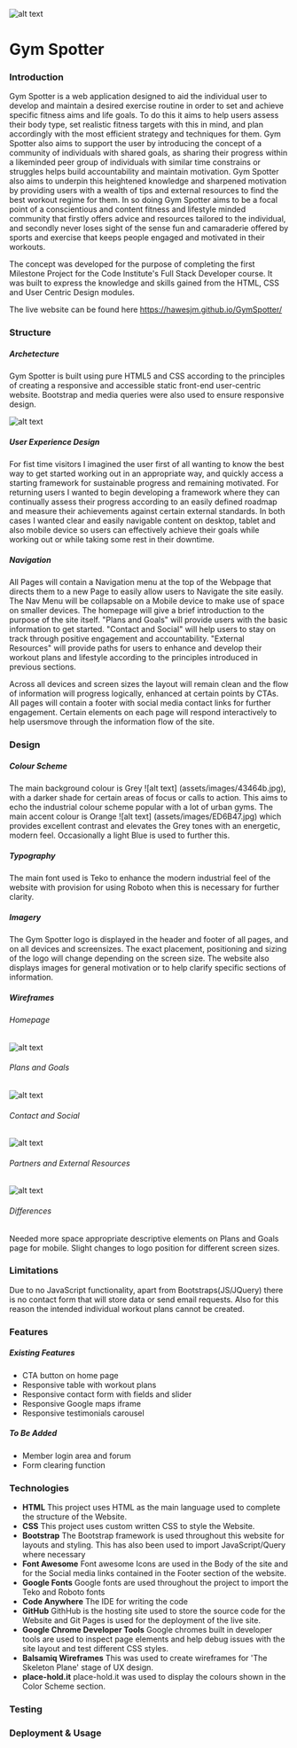 ![alt text](assets/images/gym-spotter-logo.jpg)

# Gym Spotter
### Introduction
Gym Spotter is a web application designed to aid the individual user to develop and maintain a desired exercise routine in order to set and achieve specific fitness aims and life goals. To do this it aims to help users assess their body type, set realistic fitness targets with this in mind, and plan accordingly with the most efficient strategy and techniques for them. Gym Spotter also aims to support the user by introducing the concept of a community of individuals with shared goals, as sharing their progress within a likeminded peer group of individuals with similar time constrains or struggles helps build accountability and maintain motivation. Gym Spotter also aims to underpin this heightened knowledge and sharpened motivation by providing users with a wealth of tips and external resources to find the best workout regime for them. In so doing Gym Spotter aims to be a focal point of a conscientious and content fitness and lifestyle minded community that firstly offers advice and resources tailored to the individual, and secondly never loses sight of the sense fun and camaraderie offered by sports and exercise that keeps people engaged and motivated in their workouts.

The concept was developed for the purpose of completing the first Milestone Project for the Code Institute's Full Stack Developer course. It was built to express the knowledge and skills gained from the HTML, CSS and User Centric Design modules.

The live website can be found here https://hawesjm.github.io/GymSpotter/

### Structure
##### Archetecture
Gym Spotter is built using pure HTML5 and CSS according to the principles of creating a responsive and accessible static front-end user-centric website. Bootstrap and media queries were also used to ensure responsive design.

![alt text](assets/images/mock-up-image.png)

##### User Experience Design
For fist time visitors I imagined the user first of all wanting to know the best way to get started working out in an appropriate way, and quickly access a starting framework for sustainable progress and remaining motivated. For returning users I wanted to begin developing a framework where they can continually assess their progress according to an easily defined roadmap and measure their achievements against certain external standards. In both cases I wanted clear and easily navigable content on desktop, tablet and also mobile device so users can effectively achieve their goals while working out or while taking some rest in their downtime.
##### Navigation
All Pages will contain a Navigation menu at the top of the Webpage that directs them to a new Page to easily allow users to Navigate the site easily. The Nav Menu will be collapsable on a Mobile device to make use of space on smaller devices. The homepage will give a brief introduction to the purpose of the site itself. "Plans and Goals" will provide users with the basic information to get started. "Contact and Social" will help users to stay on track through positive engagement and accountability. "External Resources" will provide paths for users to enhance and develop their workout plans and lifestyle according to the principles introduced in previous sections.

Across all devices and screen sizes the layout will remain clean and the flow of information will progress logically, enhanced at certain points by CTAs. All pages will contain a footer with social media contact links for further engagement. Certain elements on each page will respond interactively to help usersmove through the information flow of the site.

### Design
##### Colour Scheme
The main background colour is Grey ![alt text] (assets/images/43464b.jpg), with a darker shade for certain areas of focus or calls to action. This aims to echo the industrial colour scheme popular with a lot of urban gyms. The main accent colour is Orange ![alt text] (assets/images/ED6B47.jpg) which provides excellent contrast and elevates the Grey tones with an energetic, modern feel. Occasionally a light Blue is used to further this.
##### Typography
The main font used is Teko to enhance the modern industrial feel of the website with provision for using Roboto when this is necessary for further clarity.
##### Imagery
The Gym Spotter logo is displayed in the header and footer of all pages, and on all devices and screensizes. The exact placement, positioning and sizing of the logo will change depending on the screen size. The website also displays images for general motivation or to help clarify specific sections of information.
##### Wireframes
###### Homepage
![alt text](assets/images/homepage-wireframe.png)
###### Plans and Goals
![alt text](assets/images/plans-wireframe.png)
###### Contact and Social
![alt text](assets/images/contact-wireframe.png)
###### Partners and External Resources
![alt text](assets/images/resources-wireframe.png)
###### Differences
Needed more space appropriate descriptive elements on Plans and Goals page for mobile. Slight changes to logo position for different screen sizes.
### Limitations
Due to no JavaScript functionality, apart from Bootstraps(JS/JQuery) there is no contact form that will store data or send email requests. Also for this reason the intended individual workout plans cannot be created.

### Features
##### Existing Features
- CTA button on home page
- Responsive table with workout plans
- Responsive contact form with fields and slider
- Responsive Google maps iframe
- Responsive testimonials carousel

##### To Be Added
- Member login area and forum
- Form clearing function

### Technologies
- **HTML**
This project uses HTML as the main language used to complete the structure of the Website.
- **CSS**
This project uses custom written CSS to style the Website.
- **Bootstrap**
The Bootstrap framework is used throughout this website for layouts and styling.
This has also been used to import JavaScript/Query where necessary
- **Font Awesome**
Font awesome Icons are used in the Body of the site and for the Social media links contained in the Footer section of the website.
- **Google Fonts**
Google fonts are used throughout the project to import the Teko and Roboto fonts
- **Code Anywhere**
The IDE for writing the code
- **GitHub**
GithHub is the hosting site used to store the source code for the Website and Git Pages is used for the deployment of the live site.
- **Google Chrome Developer Tools**
Google chromes built in developer tools are used to inspect page elements and help debug issues with the site layout and test different CSS styles.
- **Balsamiq Wireframes**
This was used to create wireframes for 'The Skeleton Plane' stage of UX design.
 - **place-hold.it**
place-hold.it was used to display the colours shown in the Color Scheme section.

### Testing

### Deployment & Usage


